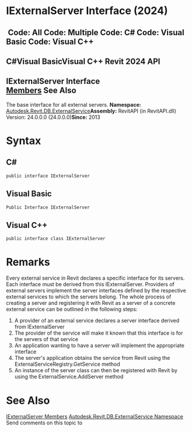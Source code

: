 # IExternalServer Interface (2024)

﻿
 Code: All Code: Multiple Code: C# Code: Visual Basic Code: Visual C++   
---  
C#Visual BasicVisual C++
Revit 2024 API  
---  
IExternalServer Interface  
[Members](7fa1d772-484f-0544-4825-dbf2f7a71e3b.md "IExternalServer Members") See Also  
---  
The base interface for all external servers. 
**Namespace:** [Autodesk.Revit.DB.ExternalService](a88f2d1d-c02f-a901-9543-44e4b5dd5fc9.md "Autodesk.Revit.DB.ExternalService Namespace")**Assembly:** RevitAPI (in RevitAPI.dll) Version: 24.0.0.0 (24.0.0.0)**Since:** 2013 
# Syntax
C#  
---  
```text
public interface IExternalServer
```
  
Visual Basic  
---  
```text
Public Interface IExternalServer
```
  
Visual C++  
---  
```text
public interface class IExternalServer
```
  
# Remarks
Every external service in Revit declares a specific interface for its servers. Each interface must be derived from this IExternalServer. Providers of external servers implement the server interfaces defined by the respective external services to which the servers belong. The whole process of creating a server and registering it with Revit as a server of a concrete external service can be outlined in the following steps: 
  1. A provider of an external service declares a server interface derived from IExternalServer
  2. The provider of the service will make it known that this interface is for the servers of that service
  3. An application wanting to have a server will implement the appropriate interface
  4. The server's application obtains the service from Revit using the ExternalServiceRegistry.GetService method
  5. An instance of the server class can then be registered with Revit by using the ExternalService.AddServer method

# See Also
[IExternalServer Members](7fa1d772-484f-0544-4825-dbf2f7a71e3b.md "IExternalServer Members")
[Autodesk.Revit.DB.ExternalService Namespace](a88f2d1d-c02f-a901-9543-44e4b5dd5fc9.md "Autodesk.Revit.DB.ExternalService Namespace")
Send comments on this topic to 